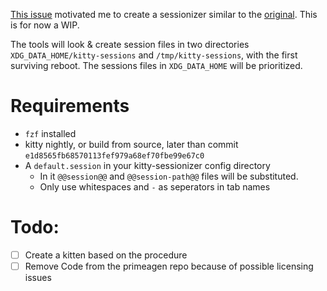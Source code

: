 [This issue](https://github.com/kovidgoyal/kitty/issues/8911) motivated me to create a sessionizer similar to the [original](https://github.com/ThePrimeagen/tmux-sessionizer/tree/master).
This is for now a WIP.

The tools will look & create session files in two directories `XDG_DATA_HOME/kitty-sessions` and `/tmp/kitty-sessions`, with the first surviving reboot.
The sessions files in `XDG_DATA_HOME` will be prioritized.

# Requirements
- `fzf` installed
- kitty nightly, or build from source, later than commit `e1d8565fb68570113fef979a68ef70fbe99e67c0`
- A `default.session` in your kitty-sessionizer config directory
    - In it `@@session@@` and `@@session-path@@` files will be substituted.
    - Only use whitespaces and `-` as seperators in tab names

# Todo:
- [ ] Create a kitten based on the procedure
- [ ] Remove Code from the primeagen repo because of possible licensing issues 
